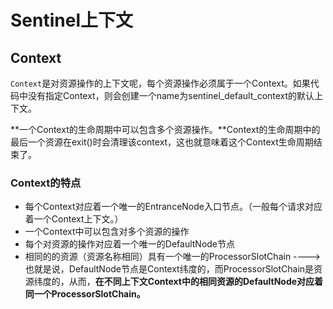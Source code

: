 # Sentinel上下文

## Context

`Context`是对资源操作的上下文呢，每个资源操作必须属于一个Context。如果代码中没有指定Context，则会创建一个name为sentinel_default_context的默认上下文。

**一个Context的生命周期中可以包含多个资源操作。**Context的生命周期中的最后一个资源在exit()时会清理该context，这也就意味着这个Context生命周期结束了。

### Context的特点

- 每个Context对应着一个唯一的EntranceNode入口节点。（一般每个请求对应着一个Context上下文。）
- 一个Context中可以包含对多个资源的操作
- 每个对资源的操作对应着一个唯一的DefaultNode节点
- 相同的的资源（资源名称相同）具有一个唯一的ProcessorSlotChain ----> 也就是说，DefaultNode节点是Context纬度的，而ProcessorSlotChain是资源纬度的，从而，**在不同上下文Context中的相同资源的DefaultNode对应着同一个ProcessorSlotChain。**

